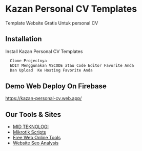 
# Kazan Personal CV Templates

Template Website Gratis Untuk personal CV 

## Installation

Install Kazan Personal CV Templates

```bash
  Clone Projectnya 
  EDIT Menggunakan VSCODE atau Code Editor Favorite Anda 
  Dan Upload  Ke Hosting Favorite Anda
```
    
## Demo Web Deploy On Firebase

https://kazan-personal-cv.web.app/


## Our Tools & Sites

 - [MID TEKNOLOGI](https://midteknologi.com)
 - [Mikrotik Scripts](https://mikrotikscripts.netlify.app/)
 - [Free Web Online Tools](https://supertools.me)
 - [Website Seo Analysis](https://midteknologi.com/tools/website-analysis/)

